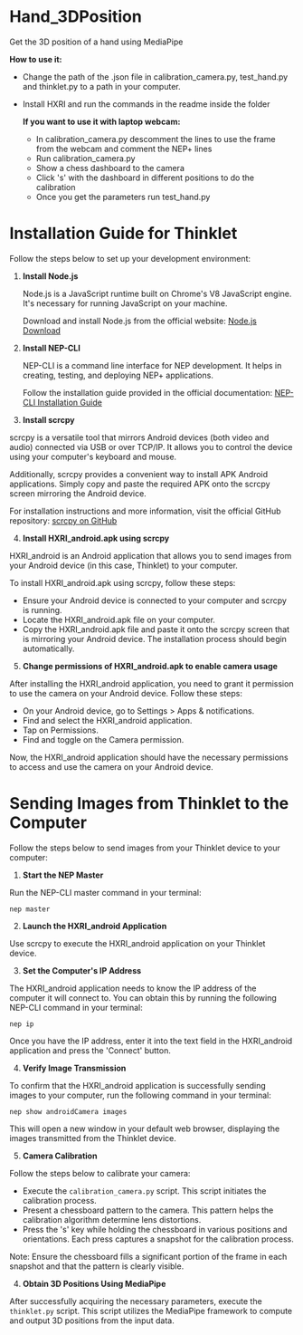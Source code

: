 # Hand_3DPosition
Get the 3D position of a hand using MediaPipe

**How to use it:**

- Change the path of the .json file in calibration_camera.py, test_hand.py and thinklet.py to a path in your computer.

- Install HXRI and run the commands in the readme inside the folder

  **If you want to use it with laptop webcam:**
  
  - In calibration_camera.py descomment the lines to use the frame from the webcam and comment the NEP+ lines
  - Run calibration_camera.py 
  - Show a chess dashboard to the camera
  - Click 's' with the dashboard in different positions to do the calibration
  - Once you get the parameters run test_hand.py
  
  


# Installation Guide for Thinklet

Follow the steps below to set up your development environment:

1. **Install Node.js**
   
   Node.js is a JavaScript runtime built on Chrome's V8 JavaScript engine. It's necessary for running JavaScript on your machine.

   Download and install Node.js from the official website: [Node.js Download](https://nodejs.org/en)

2. **Install NEP-CLI**

   NEP-CLI is a command line interface for NEP development. It helps in creating, testing, and deploying NEP+ applications.

   Follow the installation guide provided in the official documentation: [NEP-CLI Installation Guide](https://enrique-coronado.gitbook.io/nep-docs/developer-tools/nep-cli#installation)

3. **Install scrcpy**

  scrcpy is a versatile tool that mirrors Android devices (both video and audio) connected via USB or over TCP/IP. It allows you to control the device using your computer's keyboard and mouse. 

  Additionally, scrcpy provides a convenient way to install APK Android applications. Simply copy and paste the required APK onto the scrcpy screen mirroring the Android device.

  For installation instructions and more information, visit the official GitHub repository: [scrcpy on GitHub](https://github.com/Genymobile/scrcpy)

4. **Install HXRI_android.apk using scrcpy**

  HXRI_android is an Android application that allows you to send images from your Android device (in this case, Thinklet) to your computer.

  To install HXRI_android.apk using scrcpy, follow these steps:

  - Ensure your Android device is connected to your computer and scrcpy is running.
  - Locate the HXRI_android.apk file on your computer.
  - Copy the HXRI_android.apk file and paste it onto the scrcpy screen that is mirroring your Android device. The installation process should begin automatically.

5. **Change permissions of HXRI_android.apk to enable camera usage**

  After installing the HXRI_android application, you need to grant it permission to use the camera on your Android device. Follow these steps:

  - On your Android device, go to Settings > Apps & notifications.
  - Find and select the HXRI_android application.
  - Tap on Permissions.
  - Find and toggle on the Camera permission.

  Now, the HXRI_android application should have the necessary permissions to access and use the camera on your Android device.


# Sending Images from Thinklet to the Computer

Follow the steps below to send images from your Thinklet device to your computer:

1. **Start the NEP Master**

Run the NEP-CLI master command in your terminal:

`nep master`

2. **Launch the HXRI_android Application**

Use scrcpy to execute the HXRI_android application on your Thinklet device.

3. **Set the Computer's IP Address**

The HXRI_android application needs to know the IP address of the computer it will connect to. You can obtain this by running the following NEP-CLI command in your terminal:

`nep ip`

Once you have the IP address, enter it into the text field in the HXRI_android application and press the 'Connect' button.

4. **Verify Image Transmission**

To confirm that the HXRI_android application is successfully sending images to your computer, run the following command in your terminal:

`nep show androidCamera images`

This will open a new window in your default web browser, displaying the images transmitted from the Thinklet device.

5. **Camera Calibration**

  Follow the steps below to calibrate your camera:

  - Execute the `calibration_camera.py` script. This script initiates the calibration process.
  - Present a chessboard pattern to the camera. This pattern helps the calibration algorithm determine lens distortions.
  - Press the 's' key while holding the chessboard in various positions and orientations. Each press captures a snapshot for the calibration process.

  Note: Ensure the chessboard fills a significant portion of the frame in each snapshot and that the pattern is clearly visible.

4. **Obtain 3D Positions Using MediaPipe**

  After successfully acquiring the necessary parameters, execute the `thinklet.py` script. This script utilizes the MediaPipe framework to compute and output 3D positions from the input data.

